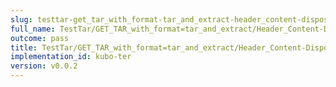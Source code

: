 ```yaml
---
slug: testtar-get_tar_with_format-tar_and_extract-header_content-disposition
full_name: TestTar/GET_TAR_with_format=tar_and_extract/Header_Content-Disposition
outcome: pass
title: TestTar/GET_TAR_with_format=tar_and_extract/Header_Content-Disposition
implementation_id: kubo-ter
version: v0.0.2
---
```


